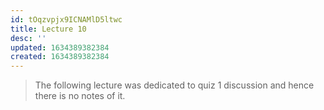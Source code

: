 ```yaml
---
id: tOqzvpjx9ICNAMlD5ltwc
title: Lecture 10
desc: ''
updated: 1634389382384
created: 1634389382384
---
```


> The following lecture was dedicated to quiz 1 discussion and hence there is no notes of it.

